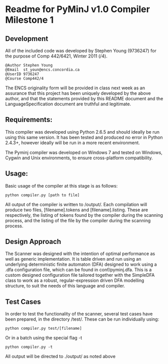 Readme for PyMinJ v1.0 Compiler Milestone 1
===========================================

Development
-----------
All of the included code was developed by Stephen Young (9736247) for the
purpose of Comp 442/6421, Winter 2011 (/4).

    @Author Stephen Young
    @Email  st_youn@encs.concordia.ca
    @UserID 9736247
    @Course Comp442/4

The ENCS originality form will be provided in class next week as an assurance
that this project has been uniquely developed by the above author, and that the
statements provided by this README document and the LanguageSpecification
document are truthful and legitimate.

Requirements:
-------------
This compiler was developed using Python 2.6.5 and should ideally be run using
this same version. It has been tested and produced no error in Python 2.4.3+,
however ideally will be run in a more recent environment.

The Pyminj compiler was developed on Windows 7 and tested on Windows, Cygwin and
Unix environments, to ensure cross-platform compatibility.

Usage:
------
Basic usage of the compiler at this stage is as follows:

    python compiler.py [path to file]

All output of the compiler is written to /output/. Each compilation will produce
two files, [filename].tokens and [filename].listing. These are respectively,
the listing of tokens found by the compiler during the scanning process, and the
listing of the file by the compiler during the scanning process.

Design Approach
---------------
The Scanner was designed with the intention of optimal performance as well as
generic implementation. It is table driven and run using an underlying
deterministic finite automaton (DFA) designed to work using a .dfa configuration
file, which can be found in conf/pyminj.dfa. This is a custom designed
configuration file tailored together with the SimpleDFA class to work as a
robust, regular-expression driven DFA modelling structure, to suit the needs
of this language and compiler.

Test Cases
----------
In order to test the functionality of the scanner, several test cases have been
prepared, in the directory /test/. These can be run individually using:

    python compiler.py test/[filename]

Or in a batch using the special flag -t

    python compiler.py -t

All output will be directed to ./output/ as noted above
